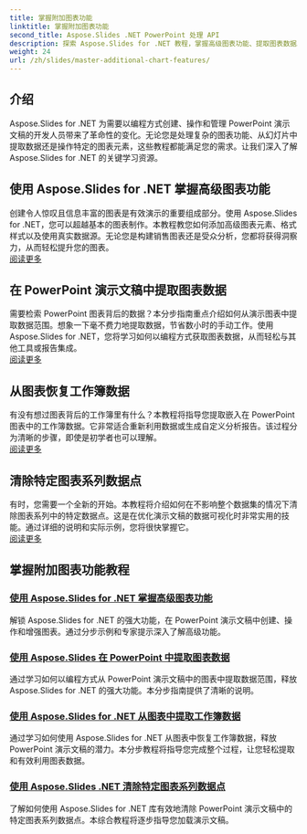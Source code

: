 ```yaml
---
title: 掌握附加图表功能
linktitle: 掌握附加图表功能
second_title: Aspose.Slides .NET PowerPoint 处理 API
description: 探索 Aspose.Slides for .NET 教程，掌握高级图表功能、提取图表数据以及在 PowerPoint 演示文稿中操作系列数据。
weight: 24
url: /zh/slides/master-additional-chart-features/
---
```

## 介绍

Aspose.Slides for .NET 为需要以编程方式创建、操作和管理 PowerPoint 演示文稿的开发人员带来了革命性的变化。无论您是处理复杂的图表功能、从幻灯片中提取数据还是操作特定的图表元素，这些教程都能满足您的需求。让我们深入了解 Aspose.Slides for .NET 的关键学习资源。

## 使用 Aspose.Slides for .NET 掌握高级图表功能  
创建令人惊叹且信息丰富的图表是有效演示的重要组成部分。使用 Aspose.Slides for .NET，您可以超越基本的图表制作。本教程教您如何添加高级图表元素、格式样式以及使用真实数据源。无论您是构建销售图表还是受众分析，您都将获得洞察力，从而轻松提升您的图表。  
[阅读更多](./master-advanced-chart-features/)


## 在 PowerPoint 演示文稿中提取图表数据  
需要检索 PowerPoint 图表背后的数据？本分步指南重点介绍如何从演示图表中提取数据范围。想象一下毫不费力地提取数据，节省数小时的手动工作。使用 Aspose.Slides for .NET，您将学习如何以编程方式获取图表数据，从而轻松与其他工具或报告集成。  
[阅读更多](./get-chart-data-extraction/)


## 从图表恢复工作簿数据  
有没有想过图表背后的工作簿里有什么？本教程将指导您提取嵌入在 PowerPoint 图表中的工作簿数据。它非常适合重新利用数据或生成自定义分析报告。该过程分为清晰的步骤，即使是初学者也可以理解。  
[阅读更多](./extract-workbook-data-from-charts/)


## 清除特定图表系列数据点  
有时，您需要一个全新的开始。本教程将介绍如何在不影响整个数据集的情况下清除图表系列中的特定数据点。这是在优化演示文稿的数据可视化时非常实用的技能。通过详细的说明和实际示例，您将很快掌握它。  
[阅读更多](./clearing-specific-chart-series-data-points/)

## 掌握附加图表功能教程
### [使用 Aspose.Slides for .NET 掌握高级图表功能](./master-advanced-chart-features/)
解锁 Aspose.Slides for .NET 的强大功能，在 PowerPoint 演示文稿中创建、操作和增强图表。通过分步示例和专家提示深入了解高级功能。
### [使用 Aspose.Slides 在 PowerPoint 中提取图表数据](./get-chart-data-extraction/)
通过学习如何以编程方式从 PowerPoint 演示文稿中的图表中提取数据范围，释放 Aspose.Slides for .NET 的强大功能。本分步指南提供了清晰的说明。
### [使用 Aspose.Slides for .NET 从图表中提取工作簿数据](./extract-workbook-data-from-charts/)
通过学习如何使用 Aspose.Slides for .NET 从图表中恢复工作簿数据，释放 PowerPoint 演示文稿的潜力。本分步教程将指导您完成整个过程，让您轻松提取和有效利用图表数据。
### [使用 Aspose.Slides .NET 清除特定图表系列数据点](./clearing-specific-chart-series-data-points/)
了解如何使用 Aspose.Slides for .NET 库有效地清除 PowerPoint 演示文稿中的特定图表系列数据点。本综合教程将逐步指导您加载演示文稿。